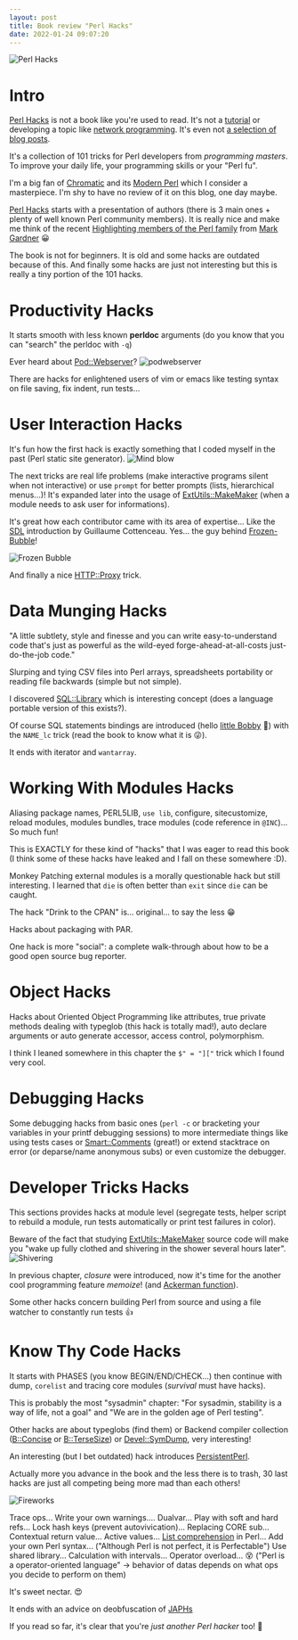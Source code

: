 ```yaml
---
layout: post
title: Book review "Perl Hacks"
date: 2022-01-24 09:07:20
---
```

![Perl Hacks](images/m4q06jhyy9b6d3eyq0x6.jpg)

# Intro
[Perl Hacks](https://www.oreilly.com/library/view/perl-hacks/0596526741/) is not a book like you're used to read. It's not a [tutorial](https://www.oreilly.com/library/view/learning-perl-8th/9781492094944/) or developing a topic like [network programming](https://www.oreilly.com/library/view/network-programming-with/0201615711/). It's even not [a selection of blog posts](https://perlschool.com/books/the-best-of-perl-hacks/).

It's a collection of 101 tricks for Perl developers from *programming masters*. To improve your daily life, your programming skills or your "Perl fu".

I'm a big fan of [Chromatic](https://en.wikipedia.org/wiki/Chromatic_(programmer)) and its [Modern Perl](http://modernperlbooks.com/) which I consider a masterpiece. I'm shy to have no review of it on this blog, one day maybe.

[Perl Hacks](https://www.oreilly.com/library/view/perl-hacks/0596526741/) starts with a presentation of authors (there is 3 main ones + plenty of well known Perl community members). It is really nice and make me think of the recent [Highlighting members of the Perl family](https://dev.to/mjgardner/highlighting-members-of-the-perl-family-1kgi) from [Mark Gardner](https://dev.to/mjgardner) :grinning:

The book is not for beginners. It is old and some hacks are outdated because of this. And finally some hacks are just not interesting but this is really a tiny portion of the 101 hacks.

# Productivity Hacks
It starts smooth with less known **perldoc** arguments (do you know that you can "search" the perldoc with `-q`)

Ever heard about [Pod::Webserver](https://metacpan.org/pod/Pod::Webserver)?
![podwebserver](images/fa5d7882efofx66qby6x.png)

There are hacks for enlightened users of vim or emacs like testing syntax on file saving, fix indent, run tests...

# User Interaction Hacks
It's fun how the first hack is exactly something that I coded myself in the past (Perl static site generator).
![Mind blow](images/blow-mind-mind-blown.gif)

The next tricks are real life problems (make interactive programs silent when not interactive) or use `prompt` for better prompts (lists, hierarchical menus...)! It's expanded later into the usage of [ExtUtils::MakeMaker](https://metacpan.org/pod/ExtUtils::MakeMaker) (when a module needs to ask user for informations).

It's great how each contributor came with its area of expertise... Like the [SDL](https://www.libsdl.org/) introduction by Guillaume Cottenceau. Yes... the guy behind [Frozen-Bubble](http://www.frozen-bubble.org/)!

![Frozen Bubble](images/5k8gm1ajabinwhq1tsw5.png)

And finally a nice [HTTP::Proxy](https://metacpan.org/pod/HTTP::Proxy) trick.

# Data Munging Hacks
"A little subtlety, style and finesse and you can write easy-to-understand code that's just as powerful as the wild-eyed forge-ahead-at-all-costs just-do-the-job code."

Slurping and tying CSV files into Perl arrays, spreadsheets portability or reading file backwards (simple but not simple).

I discovered [SQL::Library](https://metacpan.org/pod/SQL::Library) which is interesting concept (does a language portable version of this exists?). 

Of course SQL statements bindings are introduced (hello [little Bobby](https://bobby-tables.com/) :wave:) with the `NAME_lc` trick (read the book to know what it is :stuck_out_tongue_winking_eye:).

It ends with iterator and `wantarray`.

# Working With Modules Hacks
Aliasing package names, PERL5LIB, `use lib`, configure, sitecustomize, reload modules, modules bundles, trace modules (code reference in `@INC`)... So much fun!

This is EXACTLY for these kind of "hacks" that I was eager to read this book (I think some of these hacks have leaked and I fall on these somewhere :D).

Monkey Patching external modules is a morally questionable hack but still interesting. I learned that `die` is often better than `exit` since `die` can be caught.

The hack "Drink to the CPAN" is... original... to say the less :grin:

Hacks about packaging with PAR.

One hack is more "social": a complete walk-through about how to be a good open source bug reporter.

# Object Hacks
Hacks about Oriented Object Programming like attributes, true private methods dealing with typeglob (this hack is totally mad!), auto declare arguments or auto generate accessor, access control, polymorphism.

I think I leaned somewhere in this chapter the `$" = "]["` trick which I found very cool.

# Debugging Hacks
Some debugging hacks from basic ones (`perl -c` or bracketing your variables in your printf debugging sessions) to more intermediate things like using tests cases or [Smart::Comments](https://metacpan.org/pod/Smart::Comments) (great!) or extend stacktrace on error (or deparse/name anonymous subs) or even customize the debugger.

# Developer Tricks Hacks
This sections provides hacks at module level (segregate tests, helper script to rebuild a module, run tests automatically or print test failures in color).

Beware of the fact that studying [ExtUtils::MakeMaker](https://metacpan.org/pod/ExtUtils::MakeMaker) source code will make you "wake up fully clothed and shivering in the shower several hours later".
![Shivering](https://media1.giphy.com/media/xT0xeHkthod39vab0k/giphy.gif?cid=ecf05e472k2phd1y0e0cg4bwwc28dm8ln9znist60nuer9dn&rid=giphy.gif&ct=g)

In previous chapter, *closure* were introduced, now it's time for the another cool programming feature *memoize*! (and [Ackerman function](https://en.wikipedia.org/wiki/Ackermann_function)).

Some other hacks concern building Perl from source and using a file watcher to constantly run tests :+1:

# Know Thy Code Hacks
It starts with PHASES (you know BEGIN/END/CHECK...) then continue with dump, `corelist` and tracing core modules (*survival* must have hacks).

This is probably the most "sysadmin" chapter:
"For sysadmin, stability is a way of life, not a goal" and "We are in the golden age of Perl testing".


Other hacks are about typeglobs (find them) or Backend compiler collection ([B::Concise](https://metacpan.org/pod/B::Concise) or [B::TerseSize](https://metacpan.org/pod/B::TerseSize)) or [Devel::SymDump](https://metacpan.org/pod/Devel::Symdump), very interesting!

An interesting (but I bet outdated) hack introduces [PersistentPerl](https://metacpan.org/pod/PersistentPerl).

Actually more you advance in the book and the less there is to trash, 30 last hacks are just all competing being more mad than each others!

![Fireworks](https://media3.giphy.com/media/VkoJ9yd1VOePal8KyY/giphy.gif?cid=ecf05e47irm0zv09i28l1zmdp30z6wb57holgeed2gaz46jj&rid=giphy.gif&ct=g)

Trace ops...
Write your own warnings....
Dualvar...
Play with soft and hard refs...
Lock hash keys (prevent autovivication)...
Replacing CORE sub...
Contextual return value...
Active values...
[List comprehension](https://docs.python.org/3/tutorial/datastructures.html#list-comprehensions) in Perl...
Add your own Perl syntax... ("Although Perl is not perfect, it is Perfectable")
Use shared library...
Calculation with intervals...
Operator overload... :dizzy_face: ("Perl is a operator-oriented language" -> behavior of datas depends on what ops you decide to perform on them)

It's sweet nectar. :heart_eyes:

It ends with an advice on deobfuscation of [JAPHs](https://en.wiktionary.org/wiki/JAPH#English)

If you read so far, it's clear that you're *just another Perl hacker* too! :camel:




